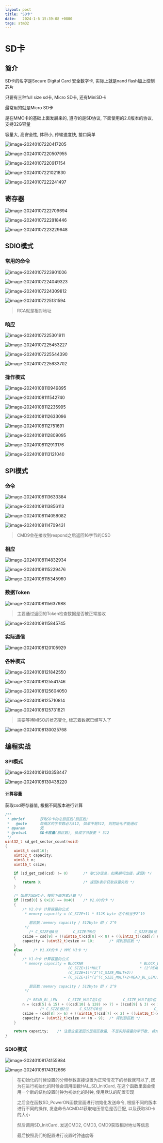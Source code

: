 ```yaml
---
layout: post
title: "SD卡" 
date:   2024-1-6 15:39:08 +0800
tags: stm32
---
```


# SD卡

## 简介

SD卡的名字是Secure Digital Card 安全数字卡, 实际上就是nand flash加上控制芯片

只要有三种full size sd卡, Micro SD卡, 还有MiniSD卡

最常用的就是Micro SD卡

是在MMC卡的基础上面发展来的, 遵守的是SD协议, 下面使用的2.0版本的协议, 支持32G容量

容量大, 高安全性, 体积小, 传输速度快, 接口简单

![image-20240107220417205](https://picture-01-1316374204.cos.ap-beijing.myqcloud.com/image/202401072204265.png)

![image-20240107220507955](https://picture-01-1316374204.cos.ap-beijing.myqcloud.com/image/202401072205023.png)

![image-20240107220917154](https://picture-01-1316374204.cos.ap-beijing.myqcloud.com/image/202401072209230.png)

![image-20240107221021830](https://picture-01-1316374204.cos.ap-beijing.myqcloud.com/image/202401072210915.png)

![image-20240107222241497](https://picture-01-1316374204.cos.ap-beijing.myqcloud.com/image/202401072222583.png)

## 寄存器

![image-20240107222709694](https://picture-01-1316374204.cos.ap-beijing.myqcloud.com/image/202401072227774.png)

![image-20240107222818446](https://picture-01-1316374204.cos.ap-beijing.myqcloud.com/image/202401072228516.png)

![image-20240107223229648](https://picture-01-1316374204.cos.ap-beijing.myqcloud.com/image/202401072232726.png)

## SDIO模式

### 常用的命令

![image-20240107223901006](https://picture-01-1316374204.cos.ap-beijing.myqcloud.com/image/202401072239082.png)

![image-20240107224049323](https://picture-01-1316374204.cos.ap-beijing.myqcloud.com/image/202401072240406.png)

![image-20240107224309812](https://picture-01-1316374204.cos.ap-beijing.myqcloud.com/image/202401072243882.png)

![image-20240107225131594](https://picture-01-1316374204.cos.ap-beijing.myqcloud.com/image/202401072251681.png)

> RCA就是相对地址

### 响应

![image-20240107225301911](https://picture-01-1316374204.cos.ap-beijing.myqcloud.com/image/202401072253984.png)

![image-20240107225453227](https://picture-01-1316374204.cos.ap-beijing.myqcloud.com/image/202401072254300.png)

![image-20240107225544390](https://picture-01-1316374204.cos.ap-beijing.myqcloud.com/image/202401072255463.png)

![image-20240107225633702](https://picture-01-1316374204.cos.ap-beijing.myqcloud.com/image/202401072256767.png)

### 操作模式

![image-20240108110949895](https://picture-01-1316374204.cos.ap-beijing.myqcloud.com/image/202401081109010.png)

![image-20240108111542740](https://picture-01-1316374204.cos.ap-beijing.myqcloud.com/image/202401081115810.png)

![image-20240108112235995](https://picture-01-1316374204.cos.ap-beijing.myqcloud.com/image/202401081122061.png)

![image-20240108112633096](https://picture-01-1316374204.cos.ap-beijing.myqcloud.com/image/202401081126166.png)

![image-20240108112751691](https://picture-01-1316374204.cos.ap-beijing.myqcloud.com/image/202401081127745.png)

![image-20240108112809095](https://picture-01-1316374204.cos.ap-beijing.myqcloud.com/image/202401081128151.png)

![image-20240108112913176](https://picture-01-1316374204.cos.ap-beijing.myqcloud.com/image/202401081129215.png)

![image-20240108113121040](https://picture-01-1316374204.cos.ap-beijing.myqcloud.com/image/202401081131097.png)

## SPI模式

### 命令

![image-20240108113633384](https://picture-01-1316374204.cos.ap-beijing.myqcloud.com/image/202401081136446.png)

![image-20240108113856113](https://picture-01-1316374204.cos.ap-beijing.myqcloud.com/image/202401081138179.png)

![image-20240108114058082](https://picture-01-1316374204.cos.ap-beijing.myqcloud.com/image/202401081140143.png)

![image-20240108114709431](https://picture-01-1316374204.cos.ap-beijing.myqcloud.com/image/202401081147503.png)

> CMD9会在接收到respond之后返回16字节的CSD

### 相应

![image-20240108114832934](https://picture-01-1316374204.cos.ap-beijing.myqcloud.com/image/202401081148998.png)

![image-20240108115229476](https://picture-01-1316374204.cos.ap-beijing.myqcloud.com/image/202401081152539.png)

![image-20240108115345960](https://picture-01-1316374204.cos.ap-beijing.myqcloud.com/image/202401081153017.png)

### 数据Token

![image-20240108115637988](https://picture-01-1316374204.cos.ap-beijing.myqcloud.com/image/202401081156058.png)

> 主要通过返回的Token检查数据是否被正常接收

![image-20240108115845745](https://picture-01-1316374204.cos.ap-beijing.myqcloud.com/image/202401081158816.png)

### 实际通信

![image-20240108120105929](https://picture-01-1316374204.cos.ap-beijing.myqcloud.com/image/202401081201007.png)

### 各种模式

![image-20240108121842550](https://picture-01-1316374204.cos.ap-beijing.myqcloud.com/image/202401081218613.png)

![image-20240108125541746](https://picture-01-1316374204.cos.ap-beijing.myqcloud.com/image/202401081255847.png)

![image-20240108125604050](https://picture-01-1316374204.cos.ap-beijing.myqcloud.com/image/202401081256109.png)

![image-20240108125710814](https://picture-01-1316374204.cos.ap-beijing.myqcloud.com/image/202401081257874.png)

![image-20240108125731821](https://picture-01-1316374204.cos.ap-beijing.myqcloud.com/image/202401081257875.png)

> 需要等待MISO的状态变化, 标志着数据已经写入了

![image-20240108130025768](https://picture-01-1316374204.cos.ap-beijing.myqcloud.com/image/202401081300830.png)

## 编程实战

### SPI模式

![image-20240108130358447](https://picture-01-1316374204.cos.ap-beijing.myqcloud.com/image/202401081303501.png)

![image-20240108130438220](https://picture-01-1316374204.cos.ap-beijing.myqcloud.com/image/202401081304318.png)

#### 计算容量

获取csd寄存器值, 根据不同版本进行计算

```c
/**
 * @brief       获取SD卡的总扇区数(扇区数)
 *   @note      每扇区的字节数必为512, 如果不是512, 则初始化不能通过
 * @param       无
 * @retval      SD卡容量(扇区数), 换成字节数要 * 512
 */
uint32_t sd_get_sector_count(void)
{
    uint8_t csd[16];
    uint32_t capacity;
    uint8_t n;
    uint16_t csize;

    if (sd_get_csd(csd) != 0)       /* 取CSD信息，如果期间出错，返回0 */
    {
        return 0;                   /* 返回0表示获取容量失败 */
    }

    /* 如果为SDHC卡，按照下面方式计算 */
    if ((csd[0] & 0xC0) == 0x40)    /* V2.00的卡 */
    {
        /* V2.0卡 计算容量的公式
         * memory capacity = (C_SIZE+1) * 512K byte 这个相当于2^19
         
           扇区数：memory capacity / 512byte 即 / 2^9
         */
           /* C_SIZE低8位       C_SIZE中8位                  C_SIZE高6位   */
        csize = csd[9] + ((uint16_t)csd[8] << 8) + ((uint32_t)(csd[7] & 63) << 16) + 1;
        capacity = (uint32_t)csize << 10;       /* 得到扇区数 */
    }
    else     /* V1.XX的卡 / MMC V3卡 */
    {
        /* V1.0卡 计算容量的公式
         * memory capacity = BLOCKNR                          * BLOCK_LEN
                             (C_SIZE+1)*MULT                  * (2^READ_BL_LEN)
                             (C_SIZE+1)*(2^(C_SIZE_MULT+2))
                           = (C_SIZE+1)*(2^(C_SIZE_MULT+2+READ_BL_LEN))
                           
           扇区数：memory capacity / 512byte 即 / 2^9
         */
    
          /* READ_BL_LEN     C_SIZE_MULT后1位          C_SIZE_MULT前2位 (移位操作是重新组合数据) */
        n = (csd[5] & 15) + ((csd[10] & 128) >> 7) + ((csd[9] & 3) << 1) + 2;
                /* C_SIZE低2位     C_SIZE中8位                        C_SIZE高2位 (移位操作是重新组合数据) */
        csize = (csd[8] >> 6) + ((uint16_t)csd[7] << 2) + ((uint16_t)(csd[6] & 3) << 10) + 1; /* 公式中的（C_SIZE+1） */
        capacity = (uint32_t)csize << (n - 9);  /* 得到扇区数 */
    }

    return capacity;    /* 注意这里返回的是扇区数量, 不是实际容量的字节数, 换成字节数 得 * 512 */
}
```

### SDIO模式

![image-20240108174155984](https://picture-01-1316374204.cos.ap-beijing.myqcloud.com/image/202401081741058.png)

![image-20240108174312666](https://picture-01-1316374204.cos.ap-beijing.myqcloud.com/image/202401081743721.png)

> 在初始化的时候设置的分频参数直接设置为正常情况下的参数就可以了, 因为在进行初始化的时候会调用函数HAL_SD_InitCard, 在这个函数里面会使用一个新的结构设置时钟为初始化的时钟, 使用默认的配置实现
>
> 之后会在函数SD_PowerON函数里面进行初始化发送命令, 根据不同的版本进行不同的操作, 发送命令ACMD41获取电压信息是否匹配, 以及获取SD卡的大小
>
> 然后调用SD_InitCard, 发送CMD2, CMD3, CMD9获取相对地址等信息
>
> 最后按照我们的配置进行设置时钟速度等